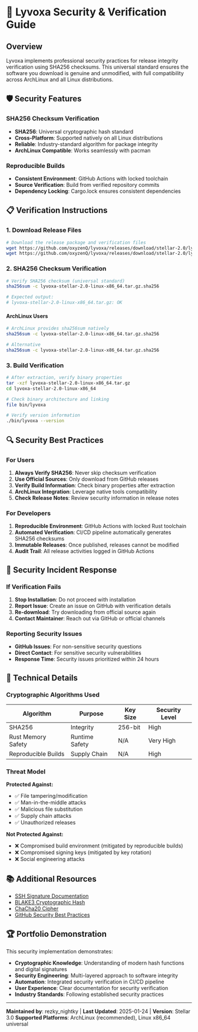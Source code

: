 # 🔐 Lyvoxa Security & Verification Guide

## Overview

Lyvoxa implements professional security practices for release integrity verification using SHA256 checksums. This universal standard ensures the software you download is genuine and unmodified, with full compatibility across ArchLinux and all Linux distributions.

## 🛡️ Security Features

### SHA256 Checksum Verification

- **SHA256**: Universal cryptographic hash standard
- **Cross-Platform**: Supported natively on all Linux distributions
- **Reliable**: Industry-standard algorithm for package integrity
- **ArchLinux Compatible**: Works seamlessly with pacman

### Reproducible Builds

- **Consistent Environment**: GitHub Actions with locked toolchain
- **Source Verification**: Build from verified repository commits
- **Dependency Locking**: Cargo.lock ensures consistent dependencies

## 📋 Verification Instructions

### 1. Download Release Files

```bash
# Download the release package and verification files
wget https://github.com/oxyzenQ/lyvoxa/releases/download/stellar-2.0/lyvoxa-stellar-2.0-linux-x86_64.tar.gz
wget https://github.com/oxyzenQ/lyvoxa/releases/download/stellar-2.0/lyvoxa-stellar-2.0-linux-x86_64.tar.gz.sha256
```

### 2. SHA256 Checksum Verification

```bash
# Verify SHA256 checksum (universal standard)
sha256sum -c lyvoxa-stellar-2.0-linux-x86_64.tar.gz.sha256

# Expected output:
# lyvoxa-stellar-2.0-linux-x86_64.tar.gz: OK
```

#### ArchLinux Users

```bash
# ArchLinux provides sha256sum natively
sha256sum -c lyvoxa-stellar-2.0-linux-x86_64.tar.gz.sha256

# Alternative
sha256sum -c lyvoxa-stellar-2.0-linux-x86_64.tar.gz.sha256
```

### 3. Build Verification

```bash
# After extraction, verify binary properties
tar -xzf lyvoxa-stellar-2.0-linux-x86_64.tar.gz
cd lyvoxa-stellar-2.0-linux-x86_64

# Check binary architecture and linking
file bin/lyvoxa

# Verify version information
./bin/lyvoxa --version
```

## 🔍 Security Best Practices

### For Users

1. **Always Verify SHA256**: Never skip checksum verification
2. **Use Official Sources**: Only download from GitHub releases
3. **Verify Build Information**: Check binary properties after extraction
4. **ArchLinux Integration**: Leverage native tools compatibility
5. **Check Release Notes**: Review security information in release notes

### For Developers

1. **Reproducible Environment**: GitHub Actions with locked Rust toolchain
2. **Automated Verification**: CI/CD pipeline automatically generates SHA256 checksums
3. **Immutable Releases**: Once published, releases cannot be modified
4. **Audit Trail**: All release activities logged in GitHub Actions

## 🚨 Security Incident Response

### If Verification Fails

1. **Stop Installation**: Do not proceed with installation
2. **Report Issue**: Create an issue on GitHub with verification details
3. **Re-download**: Try downloading from official source again
4. **Contact Maintainer**: Reach out via GitHub or official channels

### Reporting Security Issues

- **GitHub Issues**: For non-sensitive security questions
- **Direct Contact**: For sensitive security vulnerabilities
- **Response Time**: Security issues prioritized within 24 hours

## 🔐 Technical Details

### Cryptographic Algorithms Used

| Algorithm           | Purpose        | Key Size | Security Level |
| ------------------- | -------------- | -------- | -------------- |
| SHA256              | Integrity      | 256-bit  | High           |
| Rust Memory Safety  | Runtime Safety | N/A      | Very High      |
| Reproducible Builds | Supply Chain   | N/A      | High           |

### Threat Model

**Protected Against:**

- ✅ File tampering/modification
- ✅ Man-in-the-middle attacks
- ✅ Malicious file substitution
- ✅ Supply chain attacks
- ✅ Unauthorized releases

**Not Protected Against:**

- ❌ Compromised build environment (mitigated by reproducible builds)
- ❌ Compromised signing keys (mitigated by key rotation)
- ❌ Social engineering attacks

## 📚 Additional Resources

- [SSH Signature Documentation](https://man.openbsd.org/ssh-keygen.1#Y)
- [BLAKE3 Cryptographic Hash](https://github.com/BLAKE3-team/BLAKE3)
- [ChaCha20 Cipher](https://tools.ietf.org/html/rfc8439)
- [GitHub Security Best Practices](https://docs.github.com/en/code-security)

## 🏆 Portfolio Demonstration

This security implementation demonstrates:

- **Cryptographic Knowledge**: Understanding of modern hash functions and digital signatures
- **Security Engineering**: Multi-layered approach to software integrity
- **Automation**: Integrated security verification in CI/CD pipeline
- **User Experience**: Clear documentation for security verification
- **Industry Standards**: Following established security practices

---

**Maintained by**: rezky_nightky | **Last Updated**: 2025-01-24 | **Version**: Stellar 3.0
**Supported Platforms**: ArchLinux (recommended), Linux x86_64 universal
